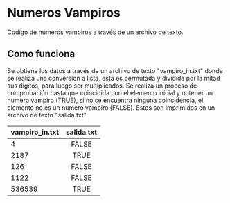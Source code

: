 # Numeros Vampiros
Codigo de números vampiros a través de un archivo de texto.

## Como funciona
Se obtiene los datos a través de un archivo de texto "vampiro_in.txt" donde se realiza una conversion a lista, esta es permutada y dividida por la mitad sus digitos, para luego ser multiplicados. Se realiza un proceso de comprobación hasta que coincidida con el elemento inicial y obtener un numero vampiro (TRUE), si no se encuentra ninguna coincidencia, el elemento no es un numero vampiro (FALSE). Estos son imprimidos en un archivo de texto "salida.txt".

|vampiro_in.txt | salida.txt    |
| ------------- |:-------------:|
| 4             | FALSE         |
| 2187          | TRUE          |
|   126         | FALSE         |
|   1122        | FALSE         |
|   536539      | TRUE          |
